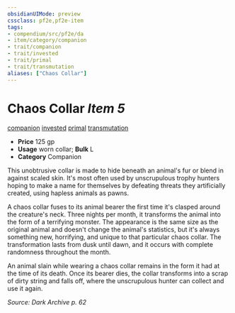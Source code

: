 ```yaml
---
obsidianUIMode: preview
cssclass: pf2e,pf2e-item
tags:
- compendium/src/pf2e/da
- item/category/companion
- trait/companion
- trait/invested
- trait/primal
- trait/transmutation
aliases: ["Chaos Collar"]
---
```

# Chaos Collar *Item 5*  
[companion](../../../rules/traits/companion.md)  [invested](../../../rules/traits/invested.md)  [primal](../../../rules/traits/primal.md)  [transmutation](../../../rules/traits/transmutation.md)  

- **Price** 125 gp
- **Usage** worn collar; **Bulk** L
- **Category** Companion

This unobtrusive collar is made to hide beneath an animal's fur or blend in against scaled skin. It's most often used by unscrupulous trophy hunters hoping to make a name for themselves by defeating threats they artificially created, using hapless animals as pawns.

A chaos collar fuses to its animal bearer the first time it's clasped around the creature's neck. Three nights per month, it transforms the animal into the form of a terrifying monster. The appearance is the same size as the original animal and doesn't change the animal's statistics, but it's always something new, horrifying, and unique to that particular chaos collar. The transformation lasts from dusk until dawn, and it occurs with complete randomness throughout the month.

An animal slain while wearing a chaos collar remains in the form it had at the time of its death. Once its bearer dies, the collar transforms into a scrap of dirty string and falls off, where the unscrupulous hunter can collect and use it again.

*Source: Dark Archive p. 62*